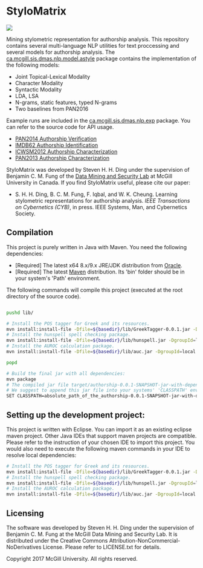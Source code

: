 StyloMatrix
===========

![](https://user-images.githubusercontent.com/8474647/31106051-8479ff6a-a7b6-11e7-9c29-9e4f6428521b.jpg)

Mining stylometric representation for authorship analysis. 
This repository contains several multi-language NLP utilities for text proccessing and several models for authorship analysis. The [ca.mcgill.sis.dmas.nlp.model.astyle](https://github.com/McGill-DMaS/StyloMatrix/tree/master/src/main/java/ca/mcgill/sis/dmas/nlp/model/astyle) package contains the implementation of the following models:

* Joint Topical-Lexical Modality
* Character Modality
* Syntactic Modality
* LDA, LSA
* N-grams, static features, typed N-grams
* Two baselines from PAN2016

Example runs are included in the [ca.mcgill.sis.dmas.nlp.exp](https://github.com/McGill-DMaS/StyloMatrix/tree/master/src/main/java/ca/mcgill/sis/dmas/nlp/exp) package. You can refer to the source code for API usage.

* [PAN2014 Authorship Verification](https://github.com/McGill-DMaS/StyloMatrix/tree/master/src/main/java/ca/mcgill/sis/dmas/nlp/exp/pan2014av)
* [IMDB62 Authorship Identification](https://github.com/McGill-DMaS/StyloMatrix/tree/master/src/main/java/ca/mcgill/sis/dmas/nlp/exp/imdb)
* [ICWSM2012 Authorship Characterization](https://github.com/McGill-DMaS/StyloMatrix/tree/master/src/main/java/ca/mcgill/sis/dmas/nlp/exp/icwsm2012)
* [PAN2013 Authorship Characterization](https://github.com/McGill-DMaS/StyloMatrix/tree/master/src/main/java/ca/mcgill/sis/dmas/nlp/exp/pan2013ap)

StyloMatrix was developed by Steven H. H. Ding under the supervision of Benjamin C. M. Fung of the [Data Mining and Security Lab](http://dmas.lab.mcgill.ca/) at McGill University in Canada. If you find StyloMatrix useful, please cite our paper:

* S. H. H. Ding, B. C. M. Fung, F. Iqbal, and W. K. Cheung. Learning stylometric representations for authorship analysis. <i>IEEE Transactions on Cybernetics (CYB)</i>, in press. IEEE Systems, Man, and Cybernetics Society.

## Compilation
This project is purely written in Java with Maven. You need the following dependencies:
* [Required] The latest x64 8.x/9.x JRE/JDK distribution from [Oracle](http://www.oracle.com/technetwork/java/javase/downloads/index.html).
* [Required] The latest [Maven](https://maven.apache.org/) distribution. Its 'bin' folder should be in your system's 'Path' environment. 

The following commands will compile this project (executed at the root directory of the source code).
```bash

pushd lib/

# Install the POS tagger for Greek and its resources.
mvn install:install-file -Dfile=${basedir}/lib/GreekTagger-0.0.1.jar -DgroupId=local -DartifactId=greek-tagger -Dversion=0.0.1 -Dpackaging=jar
# Install the hunspell spell checking package.
mvn install:install-file -Dfile=${basedir}/lib/hunspell.jar -DgroupId=local -DartifactId=hunspell -Dversion=0.0.1 -Dpackaging=jar
# Install the AUROC calculation package.
mvn install:install-file -Dfile=${basedir}/lib/auc.jar -DgroupId=local -DartifactId=auc -Dversion=0.0.1 -Dpackaging=jar

popd 

# Build the final jar with all dependencies:
mvn package
# The compiled jar file target/authorship-0.0.1-SNAPSHOT-jar-with-dependencies.jar contains all the dependencies. 
# We suggest to append this jar file into your systems' 'CLASSPATH' environment variable for this session:
SET CLASSPATH=absolute_path_of_the_authorship-0.0.1-SNAPSHOT-jar-with-dependencies.jar
```

## Setting up the development project:
This project is written with Eclipse. You can import it as an existing eclipse maven project. Other Java IDEs that support maven projects are compatible. Please refer to the instruction of your chosen IDE to import this project. You would also need to execute the following maven commands in your IDE to resolve local dependencies:

```bash
# Install the POS tagger for Greek and its resources.
mvn install:install-file -Dfile=${basedir}/lib/GreekTagger-0.0.1.jar -DgroupId=local -DartifactId=greek-tagger -Dversion=0.0.1 -Dpackaging=jar
# Install the hunspell spell checking package.
mvn install:install-file -Dfile=${basedir}/lib/hunspell.jar -DgroupId=local -DartifactId=hunspell -Dversion=0.0.1 -Dpackaging=jar
# Install the AUROC calculation package.
mvn install:install-file -Dfile=${basedir}/lib/auc.jar -DgroupId=local -DartifactId=auc -Dversion=0.0.1 -Dpackaging=jar
```


## Licensing

The software was developed by Steven H. H. Ding under the supervision of Benjamin C. M. Fung at the McGill Data Mining and Security Lab. It is distributed under the Creative Commons Attribution-NonCommercial-NoDerivatives License. Please refer to LICENSE.txt for details.

Copyright 2017 McGill University. 
All rights reserved.
